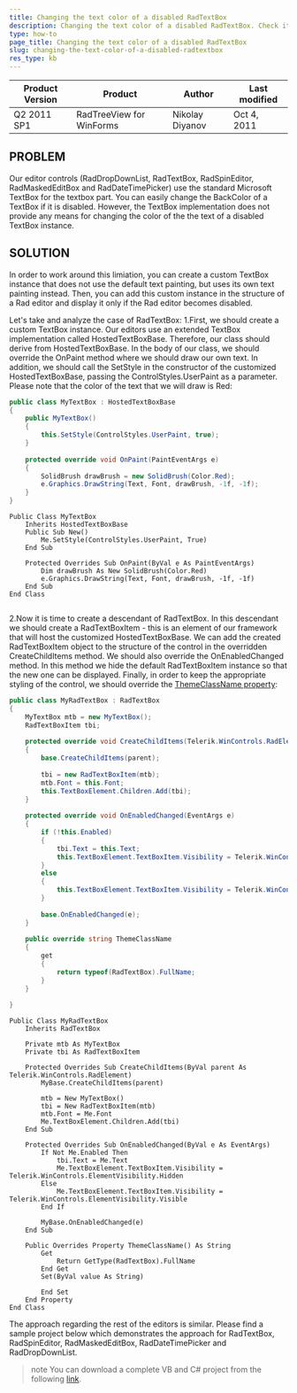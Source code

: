 ```yaml
---
title: Changing the text color of a disabled RadTextBox
description: Changing the text color of a disabled RadTextBox. Check it now!
type: how-to
page_title: Changing the text color of a disabled RadTextBox
slug: changing-the-text-color-of-a-disabled-radtextbox
res_type: kb
---
```


|Product Version|Product|Author|Last modified|
|----|----|----|----|
|Q2 2011 SP1|RadTreeView for WinForms|Nikolay Diyanov|Oct 4, 2011|

 
## PROBLEM  
   
Our editor controls (RadDropDownList, RadTextBox, RadSpinEditor, RadMaskedEditBox and RadDateTimePicker) use the standard Microsoft TextBox for the textbox part. You can easily change the BackColor of a TextBox if it is disabled. However, the TextBox implementation does not provide any means for changing the color of the the text of a disabled TextBox instance.  
   
## SOLUTION  
   
In order to work around this limiation, you can create a custom TextBox instance that does not use the default text painting, but uses its own text painting instead. Then, you can add this custom instance in the structure of a Rad editor and display it only if the Rad editor becomes disabled.  
   
Let's take and analyze the case of RadTextBox: 
1.First, we should create a custom TextBox instance. Our editors use an extended TextBox implementation called HostedTextBoxBase. Therefore, our class should derive from HostedTextBoxBase. In the body of our class, we should override the OnPaint method where we should draw our own text. In addition, we should call the SetStyle in the constructor of the customized HostedTextBoxBase, passing the ControlStyles.UserPaint as a parameter. Please note that the color of the text that we will draw is Red:
    
````C#
public class MyTextBox : HostedTextBoxBase
{
    public MyTextBox()
    {
        this.SetStyle(ControlStyles.UserPaint, true);
    }
  
    protected override void OnPaint(PaintEventArgs e)
    {
        SolidBrush drawBrush = new SolidBrush(Color.Red); 
        e.Graphics.DrawString(Text, Font, drawBrush, -1f, -1f);
    }
}

````
````VB.NET
Public Class MyTextBox
	Inherits HostedTextBoxBase
	Public Sub New()
		Me.SetStyle(ControlStyles.UserPaint, True)
	End Sub

	Protected Overrides Sub OnPaint(ByVal e As PaintEventArgs)
		Dim drawBrush As New SolidBrush(Color.Red)
		e.Graphics.DrawString(Text, Font, drawBrush, -1f, -1f)
	End Sub
End Class


```` 

2.Now it is time to create a descendant of RadTextBox. In this descendant we should create a RadTextBoxItem - this is an element of our framework that will host the customized HostedTextBoxBase. We can add the created RadTextBoxItem object to the structure of the control in the overridden CreateChildItems method. We should also override the OnEnabledChanged method. In this method we hide the default RadTextBoxItem instance so that the new one can be displayed. Finally, in order to keep the appropriate styling of the control, we should override the [ThemeClassName property](http://docs.telerik.com/help/winforms/tpf-inherit-themes-from-radcontrols-derivatives.html):   
 
````C#
public class MyRadTextBox : RadTextBox
{       
    MyTextBox mtb = new MyTextBox();
    RadTextBoxItem tbi;
  
    protected override void CreateChildItems(Telerik.WinControls.RadElement parent)
    {
        base.CreateChildItems(parent);
  
        tbi = new RadTextBoxItem(mtb);
        mtb.Font = this.Font;
        this.TextBoxElement.Children.Add(tbi);     
    }
  
    protected override void OnEnabledChanged(EventArgs e)
    {
        if (!this.Enabled)
        {
            tbi.Text = this.Text;
            this.TextBoxElement.TextBoxItem.Visibility = Telerik.WinControls.ElementVisibility.Hidden;
        }
        else
        {
            this.TextBoxElement.TextBoxItem.Visibility = Telerik.WinControls.ElementVisibility.Visible;
        }
  
        base.OnEnabledChanged(e);
    }
  
    public override string ThemeClassName
    {
        get
        {
            return typeof(RadTextBox).FullName;
        }
    }
  
}

````
````VB.NET
Public Class MyRadTextBox
    Inherits RadTextBox

    Private mtb As MyTextBox
	Private tbi As RadTextBoxItem

	Protected Overrides Sub CreateChildItems(ByVal parent As Telerik.WinControls.RadElement)
		MyBase.CreateChildItems(parent)

        mtb = New MyTextBox()
		tbi = New RadTextBoxItem(mtb)
		mtb.Font = Me.Font
		Me.TextBoxElement.Children.Add(tbi)
	End Sub

	Protected Overrides Sub OnEnabledChanged(ByVal e As EventArgs)
		If Not Me.Enabled Then
			tbi.Text = Me.Text
			Me.TextBoxElement.TextBoxItem.Visibility = Telerik.WinControls.ElementVisibility.Hidden
		Else
			Me.TextBoxElement.TextBoxItem.Visibility = Telerik.WinControls.ElementVisibility.Visible
		End If

		MyBase.OnEnabledChanged(e)
	End Sub

    Public Overrides Property ThemeClassName() As String
        Get
            Return GetType(RadTextBox).FullName
        End Get
        Set(ByVal value As String)

        End Set
    End Property
End Class

```` 

The approach regarding the rest of the editors is similar. Please find a sample project below which demonstrates the approach for RadTextBox, RadSpinEditor, RadMaskedEditBox, RadDateTimePicker and RadDropDownList.

>note You can download a complete VB and C# project from the following [link](https://github.com/telerik/winforms-sdk/tree/master/Editors/DisabledEditorsColor).

